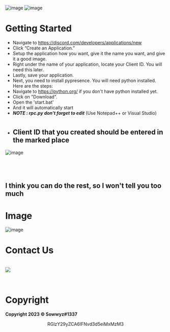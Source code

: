 ![image](https://user-images.githubusercontent.com/88189918/235199305-c9b3c473-45d9-4575-a8a0-c69cadb804e9.png) ![image](https://user-images.githubusercontent.com/88189918/235199412-954adeb3-da30-4341-b15e-c7f2b3a3e841.png)

#

# Getting Started
+ Navigate to https://discord.com/developers/applications/new
+ Click “Create an Application.”
+ Setup the application how you want, give it the name you want, and give it a good image.
+ Right under the name of your application, locate your Client ID. You will need this later.
+ Lastly, save your application.
+ Next, you need to install pypresence. You will need python installed. Here are the steps:
+ Navigate to https://python.org/ if you don't have python installed yet.
+ Click on "Download".
+ Open the 'start.bat'
+ And it will automatically start
+ ***NOTE : rpc.py don't forget to edit*** (Use Notepad++ or Visual Studio)
#













+ <h2> Client ID that you created should be entered in the marked place
![image](https://user-images.githubusercontent.com/88189918/235199792-f5ecc572-0dee-460d-af57-e4e584c7aa88.png)  <h2>
 
 <br/>
 <h2>  I think you can do the rest, so I won't tell you too much <h2> 

# Image 

![image](https://user-images.githubusercontent.com/88189918/235201004-e47347a5-3749-4242-b45f-5670f04107a3.png)



# Contact Us
<br/>

<a href="https://discord.com/users/394251966571872256">
        <img src="https://lanyard-profile-readme.vercel.app/api/394251966571872256?idleMessage=%22May%20The%20Code%20Be%20With%20you%22&borderRadius=25px" />
    </a>
</p>


<br/>

# Copyright 
**Copyright 2023 © Sowwyz#1337**

</h2>
<p align="center">
   RGlzY29yZCA6IFNvd3d5eiMxMzM3
<br>


